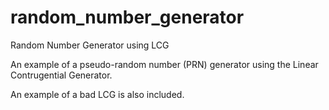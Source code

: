 # random_number_generator
Random Number Generator using LCG

An example of a pseudo-random number (PRN) generator using the Linear Contrugential Generator. 

An example of a bad LCG is also included. 
